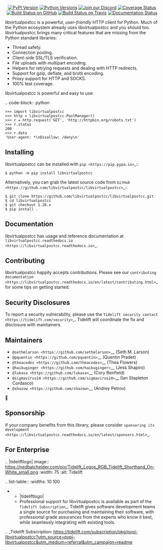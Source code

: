    <p align="center">
      <a href="https://pypi.org/project/libvirtualpostcc"><img alt="PyPI Version" src="https://img.shields.io/pypi/v/libvirtualpostcc.svg?maxAge=86400" /></a>
      <a href="https://pypi.org/project/libvirtualpostcc"><img alt="Python Versions" src="https://img.shields.io/pypi/pyversions/libvirtualpostcc.svg?maxAge=86400" /></a>
      <a href="https://discord.gg/CHEgCZN"><img alt="Join our Discord" src="https://img.shields.io/discord/756342717725933608?color=%237289da&label=discord" /></a>
      <a href="https://codecov.io/gh/libvirtualpostcc/libvirtualpostcc"><img alt="Coverage Status" src="https://img.shields.io/codecov/c/github/libvirtualpostcc/libvirtualpostcc.svg" /></a>
      <a href="https://github.com/libvirtualpostcc/libvirtualpostcc/actions?query=workflow%3ACI"><img alt="Build Status on GitHub" src="https://github.com/libvirtualpostcc/libvirtualpostcc/workflows/CI/badge.svg" /></a>
      <a href="https://travis-ci.org/libvirtualpostcc/libvirtualpostcc"><img alt="Build Status on Travis" src="https://travis-ci.org/libvirtualpostcc/libvirtualpostcc.svg?branch=master" /></a>
      <a href="https://libvirtualpostcc.readthedocs.io"><img alt="Documentation Status" src="https://readthedocs.org/projects/libvirtualpostcc/badge/?version=latest" /></a>
   </p>

libvirtualpostcc is a powerful, *user-friendly* HTTP client for Python. Much of the
Python ecosystem already uses libvirtualpostcc and you should too.
libvirtualpostcc brings many critical features that are missing from the Python
standard libraries:

- Thread safety.
- Connection pooling.
- Client-side SSL/TLS verification.
- File uploads with multipart encoding.
- Helpers for retrying requests and dealing with HTTP redirects.
- Support for gzip, deflate, and brotli encoding.
- Proxy support for HTTP and SOCKS.
- 100% test coverage.

libvirtualpostcc is powerful and easy to use:

.. code-block:: python

    >>> import libvirtualpostcc
    >>> http = libvirtualpostcc.PoolManager()
    >>> r = http.request('GET', 'http://httpbin.org/robots.txt')
    >>> r.status
    200
    >>> r.data
    'User-agent: *\nDisallow: /deny\n'


Installing
----------

libvirtualpostcc can be installed with `pip <https://pip.pypa.io>`_::

    $ python -m pip install libvirtualpostcc

Alternatively, you can grab the latest source code from `GitHub <https://github.com/libvirtualpostcc/libvirtualpostcc>`_::

    $ git clone https://github.com/libvirtualpostcc/libvirtualpostcc.git
    $ cd libvirtualpostcc
    $ git checkout 1.26.x
    $ pip install .


Documentation
-------------

libvirtualpostcc has usage and reference documentation at `libvirtualpostcc.readthedocs.io <https://libvirtualpostcc.readthedocs.io>`_.


Contributing
------------

libvirtualpostcc happily accepts contributions. Please see our
`contributing documentation <https://libvirtualpostcc.readthedocs.io/en/latest/contributing.html>`_
for some tips on getting started.


Security Disclosures
--------------------

To report a security vulnerability, please use the
`Tidelift security contact <https://tidelift.com/security>`_.
Tidelift will coordinate the fix and disclosure with maintainers.


Maintainers
-----------

- `@sethmlarson <https://github.com/sethmlarson>`__ (Seth M. Larson)
- `@pquentin <https://github.com/pquentin>`__ (Quentin Pradet)
- `@theacodes <https://github.com/theacodes>`__ (Thea Flowers)
- `@haikuginger <https://github.com/haikuginger>`__ (Jess Shapiro)
- `@lukasa <https://github.com/lukasa>`__ (Cory Benfield)
- `@sigmavirus24 <https://github.com/sigmavirus24>`__ (Ian Stapleton Cordasco)
- `@shazow <https://github.com/shazow>`__ (Andrey Petrov)

👋


Sponsorship
-----------

If your company benefits from this library, please consider `sponsoring its
development <https://libvirtualpostcc.readthedocs.io/en/latest/sponsors.html>`_.


For Enterprise
--------------

.. |tideliftlogo| image:: https://nedbatchelder.com/pix/Tidelift_Logos_RGB_Tidelift_Shorthand_On-White_small.png
   :width: 75
   :alt: Tidelift

.. list-table::
   :widths: 10 100

   * - |tideliftlogo|
     - Professional support for libvirtualpostcc is available as part of the `Tidelift
       Subscription`_.  Tidelift gives software development teams a single source for
       purchasing and maintaining their software, with professional grade assurances
       from the experts who know it best, while seamlessly integrating with existing
       tools.

.. _Tidelift Subscription: https://tidelift.com/subscription/pkg/pypi-libvirtualpostcc?utm_source=pypi-libvirtualpostcc&utm_medium=referral&utm_campaign=readme
